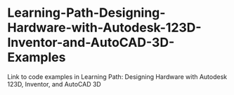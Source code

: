 # Learning-Path-Designing-Hardware-with-Autodesk-123D-Inventor-and-AutoCAD-3D-Examples
Link to code examples in Learning Path: Designing Hardware with Autodesk 123D, Inventor, and AutoCAD 3D
